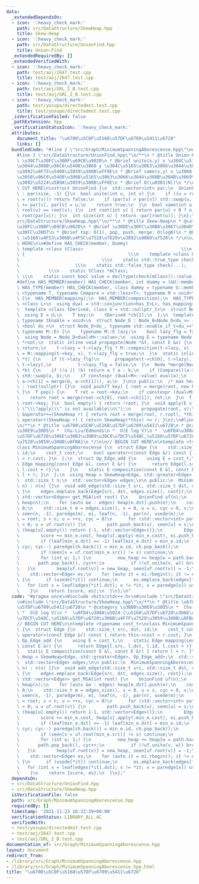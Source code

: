 ```yaml
---
data:
  _extendedDependsOn:
  - icon: ':heavy_check_mark:'
    path: src/DataStructure/SkewHeap.hpp
    title: Skew-Heap
  - icon: ':heavy_check_mark:'
    path: src/DataStructure/UnionFind.hpp
    title: Union-Find
  _extendedRequiredBy: []
  _extendedVerifiedWith:
  - icon: ':heavy_check_mark:'
    path: test/aoj/2647.test.cpp
    title: test/aoj/2647.test.cpp
  - icon: ':heavy_check_mark:'
    path: test/aoj/GRL_2_B.test.cpp
    title: test/aoj/GRL_2_B.test.cpp
  - icon: ':heavy_check_mark:'
    path: test/yosupo/directedmst.test.cpp
    title: test/yosupo/directedmst.test.cpp
  _isVerificationFailed: false
  _pathExtension: hpp
  _verificationStatusIcon: ':heavy_check_mark:'
  attributes:
    document_title: "\u6700\u5C0F\u5168\u57DF\u6709\u5411\u6728"
    links: []
  bundledCode: "#line 2 \"src/Graph/MinimumSpanningAborescense.hpp\"\n#include <bits/stdc++.h>\n\
    #line 3 \"src/DataStructure/UnionFind.hpp\"\n/**\n * @title Union-Find\n * @category\
    \ \u30C7\u30FC\u30BF\u69CB\u9020\n * @brief unite(x,y) x \u304C\u5165\u3063\u3066\
    \u3044\u308B\u96C6\u5408\u3068 y \u304C\u5165\u3063\u3066\u3044\u308B\u96C6\u5408\
    \u3092\u4F75\u5408\u3059\u308B\uFF0E\n * @brief same(x,y) x \u3068 y \u304C\u540C\
    \u3058\u96C6\u5408\u306B\u5165\u3063\u3066\u3044\u308B\u304B\u3069\u3046\u304B\
    \u3092\u5224\u5B9A\u3059\u308B\uFF0E\n * @brief O(\u03B1(N))\n */\n\n// BEGIN\
    \ CUT HERE\n\nstruct UnionFind {\n  std::vector<int> par;\n  UnionFind(int size)\
    \ : par(size, -1) {}\n  bool unite(int u, int v) {\n    if ((u = root(u)) == (v\
    \ = root(v))) return false;\n    if (par[u] > par[v]) std::swap(u, v);\n    par[u]\
    \ += par[v], par[v] = u;\n    return true;\n  }\n  bool same(int u, int v) { return\
    \ root(u) == root(v); }\n  int root(int u) { return par[u] < 0 ? u : par[u] =\
    \ root(par[u]); }\n  int size(int u) { return -par[root(u)]; }\n};\n#line 3 \"\
    src/DataStructure/SkewHeap.hpp\"\n/**\n * @title Skew-Heap\n * @category \u30C7\
    \u30FC\u30BF\u69CB\u9020\n * @brief \u30DE\u30FC\u30B8\u3067\u304D\u308B\u30D2\
    \u30FC\u30D7\n * @brief top: O(1), pop, push, merge: O(logN)\n * @brief apply(v):\
    \ \u5168\u4F53\u306B\u4F5C\u7528\u7D20v\u3092\u9069\u7528\n */\n\n// BEGIN CUT\
    \ HERE\n\n#define HAS_CHECK(member, Dummy)                              \\\n \
    \ template <class tClass>                                     \\\n  struct has_##member\
    \ {                                       \\\n    template <class U, Dummy>  \
    \                               \\\n    static std::true_type check(U *);    \
    \                     \\\n    static std::false_type check(...);             \
    \           \\\n    static tClass *mClass;                                   \
    \ \\\n    static const bool value = decltype(check(mClass))::value; \\\n  };\n\
    #define HAS_MEMBER(member) HAS_CHECK(member, int dummy = (&U::member, 0))\n#define\
    \ HAS_TYPE(member) HAS_CHECK(member, class dummy = typename U::member)\n\ntemplate\
    \ <typename T, typename Compare = std::less<T>, typename M = void>\nstruct SkewHeap\
    \ {\n  HAS_MEMBER(mapping);\n  HAS_MEMBER(composition);\n  HAS_TYPE(E);\n  template\
    \ <class L>\n  using dual = std::conjunction<has_E<L>, has_mapping<L>, has_composition<L>>;\n\
    \  template <class tDerived, class U = std::nullptr_t>\n  struct Node_B {\n  \
    \  using E = U;\n    T key;\n    tDerived *ch[2];\n  };\n  template <bool du_,\
    \ typename tEnable = void>\n  struct Node_D : Node_B<Node_D<du_>> {};\n  template\
    \ <bool du_>\n  struct Node_D<du_, typename std::enable_if_t<du_>>\n      : Node_B<Node_D<du_>,\
    \ typename M::E> {\n    typename M::E lazy;\n    bool lazy_flg = false;\n  };\n\
    \  using Node = Node_D<dual<M>::value>;\n  using E = typename Node::E;\n  Node\
    \ *root;\n  static inline void propagate(Node *&t, const E &x) {\n    if (!t)\
    \ return;\n    t->lazy = t->lazy_flg ? M::composition(t->lazy, x) : x;\n    t->key\
    \ = M::mapping(t->key, x), t->lazy_flg = true;\n  }\n  static inline void eval(Node\
    \ *t) {\n    if (t->lazy_flg)\n      propagate(t->ch[0], t->lazy), propagate(t->ch[1],\
    \ t->lazy),\n          t->lazy_flg = false;\n  }\n  Node *merge(Node *a, Node\
    \ *b) {\n    if (!a || !b) return a ? a : b;\n    if (Compare()(a->key, b->key))\
    \ std::swap(a, b);\n    if constexpr (dual<M>::value) eval(a);\n    return std::swap(a->ch[0],\
    \ a->ch[1] = merge(b, a->ch[1])), a;\n  }\n\n public:\n  /* max heap */\n  SkewHeap()\
    \ : root(nullptr) {}\n  void push(T key) { root = merge(root, new Node{key});\
    \ }\n  T pop() {\n    T ret = root->key;\n    if constexpr (dual<M>::value) eval(root);\n\
    \    return root = merge(root->ch[0], root->ch[1]), ret;\n  }\n  T top() { return\
    \ root->key; }\n  bool empty() { return !root; }\n  void apply(E v) {\n    static_assert(dual<M>::value,\
    \ \"\\\"apply\\\" is not available\\n\");\n    propagate(root, v);\n  }\n  SkewHeap\
    \ &operator+=(SkewHeap r) { return root = merge(root, r.root), *this; }\n  SkewHeap\
    \ operator+(SkewHeap r) { return SkewHeap(*this) += r; }\n};\n#line 5 \"src/Graph/MinimumSpanningAborescense.hpp\"\
    \n/**\n * @title \u6700\u5C0F\u5168\u57DF\u6709\u5411\u6728\n * @category \u30B0\
    \u30E9\u30D5\n *  Chu-Liu/Edmonds\n *  O(E log V)\n *  \u8FD4\u308A\u5024:{\u5168\
    \u57DF\u6728\u306E\u30B3\u30B9\u30C8\u7DCF\u548C,\u5168\u57DF\u6728\u306B\u4F7F\
    \u7528\u3059\u308B\u8FBA}\n */\n\n// BEGIN CUT HERE\n\ntemplate <typename cost_t>\n\
    class MinimumSpanningAborescense {\n  struct Edge {\n    std::size_t src, dst,\
    \ id;\n    cost_t cost;\n    bool operator>(const Edge &r) const { return this->cost\
    \ > r.cost; }\n  };\n  struct Op_Edge_add {\n    using E = cost_t;\n    static\
    \ Edge mapping(const Edge &l, const E &r) {\n      return Edge{l.src, l.dst, l.id,\
    \ l.cost + r};\n    }\n    static E composition(const E &l, const E &r) { return\
    \ l + r; }\n  };\n  using Heap = SkewHeap<Edge, std::greater<Edge>, Op_Edge_add>;\n\
    \  std::size_t n;\n  std::vector<Edge> edges;\n\n public:\n  MinimumSpanningAborescense(std::size_t\
    \ n) : n(n) {}\n  void add_edge(std::size_t src, std::size_t dst, cost_t cost)\
    \ {\n    edges.emplace_back(Edge{src, dst, edges.size(), cost});\n  }\n  std::pair<cost_t,\
    \ std::vector<Edge>> get_MSA(int root) {\n    UnionFind uf(n);\n    std::vector<Heap>\
    \ heap(n);\n    for (auto &e : edges) heap[e.dst].push(e);\n    cost_t score =\
    \ 0;\n    std::size_t m = edges.size(), s = 0, u = s, cyc = 0, v;\n    std::vector<int>\
    \ seen(n, -1), paredge(m), ei, leaf(n, -1), par(n), usede(m);\n    for (seen[root]\
    \ = root; s < n; u = ++s, cyc = 0)\n      for (std::vector<int> path, ch; seen[u]\
    \ < 0; u = uf.root(v)) {\n        path.push_back(u), seen[u] = s;\n        if\
    \ (heap[u].empty()) return {-1, std::vector<Edge>()};\n        Edge min_e = heap[u].pop();\n\
    \        score += min_e.cost, heap[u].apply(-min_e.cost), ei.push_back(min_e.id);\n\
    \        if (leaf[min_e.dst] == -1) leaf[min_e.dst] = min_e.id;\n        for (;\
    \ cyc; cyc--) paredge[ch.back()] = min_e.id, ch.pop_back();\n        ch.push_back(min_e.id);\n\
    \        if (seen[v = uf.root(min_e.src)] != s) continue;\n        Heap new_heap;\n\
    \        for (int w; 1;) {\n          new_heap += heap[w = path.back()];\n   \
    \       path.pop_back(), cyc++;\n          if (!uf.unite(v, w)) break;\n     \
    \   }\n        heap[uf.root(v)] = new_heap, seen[uf.root(v)] = -1;\n      }\n\
    \    std::vector<Edge> es;\n    for (auto it = ei.rbegin(); it != ei.rend(); it++)\
    \ {\n      if (usede[*it]) continue;\n      es.emplace_back(edges[*it]);\n   \
    \   for (int x = leaf[edges[*it].dst]; x != *it; x = paredge[x]) usede[x] = 1;\n\
    \    }\n    return {score, es};\n  }\n};\n"
  code: "#pragma once\n#include <bits/stdc++.h>\n#include \"src/DataStructure/UnionFind.hpp\"\
    \n#include \"src/DataStructure/SkewHeap.hpp\"\n/**\n * @title \u6700\u5C0F\u5168\
    \u57DF\u6709\u5411\u6728\n * @category \u30B0\u30E9\u30D5\n *  Chu-Liu/Edmonds\n\
    \ *  O(E log V)\n *  \u8FD4\u308A\u5024:{\u5168\u57DF\u6728\u306E\u30B3\u30B9\u30C8\
    \u7DCF\u548C,\u5168\u57DF\u6728\u306B\u4F7F\u7528\u3059\u308B\u8FBA}\n */\n\n\
    // BEGIN CUT HERE\n\ntemplate <typename cost_t>\nclass MinimumSpanningAborescense\
    \ {\n  struct Edge {\n    std::size_t src, dst, id;\n    cost_t cost;\n    bool\
    \ operator>(const Edge &r) const { return this->cost > r.cost; }\n  };\n  struct\
    \ Op_Edge_add {\n    using E = cost_t;\n    static Edge mapping(const Edge &l,\
    \ const E &r) {\n      return Edge{l.src, l.dst, l.id, l.cost + r};\n    }\n \
    \   static E composition(const E &l, const E &r) { return l + r; }\n  };\n  using\
    \ Heap = SkewHeap<Edge, std::greater<Edge>, Op_Edge_add>;\n  std::size_t n;\n\
    \  std::vector<Edge> edges;\n\n public:\n  MinimumSpanningAborescense(std::size_t\
    \ n) : n(n) {}\n  void add_edge(std::size_t src, std::size_t dst, cost_t cost)\
    \ {\n    edges.emplace_back(Edge{src, dst, edges.size(), cost});\n  }\n  std::pair<cost_t,\
    \ std::vector<Edge>> get_MSA(int root) {\n    UnionFind uf(n);\n    std::vector<Heap>\
    \ heap(n);\n    for (auto &e : edges) heap[e.dst].push(e);\n    cost_t score =\
    \ 0;\n    std::size_t m = edges.size(), s = 0, u = s, cyc = 0, v;\n    std::vector<int>\
    \ seen(n, -1), paredge(m), ei, leaf(n, -1), par(n), usede(m);\n    for (seen[root]\
    \ = root; s < n; u = ++s, cyc = 0)\n      for (std::vector<int> path, ch; seen[u]\
    \ < 0; u = uf.root(v)) {\n        path.push_back(u), seen[u] = s;\n        if\
    \ (heap[u].empty()) return {-1, std::vector<Edge>()};\n        Edge min_e = heap[u].pop();\n\
    \        score += min_e.cost, heap[u].apply(-min_e.cost), ei.push_back(min_e.id);\n\
    \        if (leaf[min_e.dst] == -1) leaf[min_e.dst] = min_e.id;\n        for (;\
    \ cyc; cyc--) paredge[ch.back()] = min_e.id, ch.pop_back();\n        ch.push_back(min_e.id);\n\
    \        if (seen[v = uf.root(min_e.src)] != s) continue;\n        Heap new_heap;\n\
    \        for (int w; 1;) {\n          new_heap += heap[w = path.back()];\n   \
    \       path.pop_back(), cyc++;\n          if (!uf.unite(v, w)) break;\n     \
    \   }\n        heap[uf.root(v)] = new_heap, seen[uf.root(v)] = -1;\n      }\n\
    \    std::vector<Edge> es;\n    for (auto it = ei.rbegin(); it != ei.rend(); it++)\
    \ {\n      if (usede[*it]) continue;\n      es.emplace_back(edges[*it]);\n   \
    \   for (int x = leaf[edges[*it].dst]; x != *it; x = paredge[x]) usede[x] = 1;\n\
    \    }\n    return {score, es};\n  }\n};"
  dependsOn:
  - src/DataStructure/UnionFind.hpp
  - src/DataStructure/SkewHeap.hpp
  isVerificationFile: false
  path: src/Graph/MinimumSpanningAborescense.hpp
  requiredBy: []
  timestamp: '2021-11-23 16:32:39+09:00'
  verificationStatus: LIBRARY_ALL_AC
  verifiedWith:
  - test/yosupo/directedmst.test.cpp
  - test/aoj/2647.test.cpp
  - test/aoj/GRL_2_B.test.cpp
documentation_of: src/Graph/MinimumSpanningAborescense.hpp
layout: document
redirect_from:
- /library/src/Graph/MinimumSpanningAborescense.hpp
- /library/src/Graph/MinimumSpanningAborescense.hpp.html
title: "\u6700\u5C0F\u5168\u57DF\u6709\u5411\u6728"
---
```

